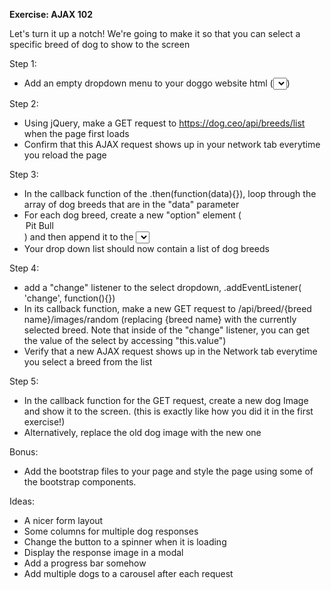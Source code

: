 <b>Exercise: AJAX 102</b>

Let's turn it up a notch! We're going to make it so that you can select a specific breed of dog to show to the screen

Step 1:
- Add an empty dropdown menu to your doggo website html (<select></select>)

Step 2:
- Using jQuery, make a GET request to https://dog.ceo/api/breeds/list when the page first loads
- Confirm that this AJAX request shows up in your network tab everytime you reload the page

Step 3:
- In the callback function of the .then(function(data){}), loop through the array of dog breeds that are in the "data" parameter
- For each dog breed, create a new "option" element (<option value="pitbull">Pit Bull</option>) and then append it to the <select> tag you created earlier.
- Your drop down list should now contain a list of dog breeds

Step 4:
- add a "change" listener to the select dropdown, .addEventListener( 'change', function(){})
- In its callback function, make a new GET request to /api/breed/{breed name}/images/random (replacing {breed name} with the currently selected breed. Note that inside of the "change" listener, you can get the value of the select by accessing "this.value")
- Verify that a new AJAX request shows up in the Network tab everytime you select a breed from the list

Step 5:
- In the callback function for the GET request, create a new dog Image and show it to the screen. (this is exactly like how you did it in the first exercise!)
- Alternatively, replace the old dog image with the new one

Bonus:
- Add the bootstrap files to your page and style the page using some of the bootstrap components.

Ideas:
- A nicer form layout
- Some columns for multiple dog responses
- Change the button to a spinner when it is loading
- Display the response image in a modal
- Add a progress bar somehow
- Add multiple dogs to a carousel after each request
